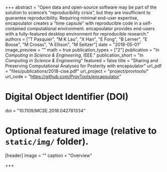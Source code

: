 +++
abstract = "Open data and open-source software may be part of the solution to science’s “reproducibility crisis”, but they are insufficient to guarantee reproducibility. Requiring minimal end-user expertise, encapsulator creates a “time capsule” with reproducible code in a self-contained computational environment. encapsulator provides end-users with a fully-featured desktop environment for reproducible research."
authors = ["T Pasquier", "M K Lau", "X Han", "E Fong", "B Lerner", "E Boose", "M Crosas", "A Ellison", "M Seltzer"]
date = "2018-05-01"
image_preview = ""
math = true
publication_types = ["2"]
publication = "In *Computing in Science & Engineering*, IEEE."
publication_short = "In *Computing in Science & Engineering*"
featured = false
title = "Sharing and Preserving Computational Analyses for Posterity with encapsulator"
url_pdf = "files/publications/2018-cise.pdf"
url_project = "project/provtools/"
url_code = "https://github.com/ProvTools/encapsulator"

# Digital Object Identifier (DOI)
doi = "10.1109/MCSE.2018.042781334"

# Optional featured image (relative to `static/img/` folder).
[header]
image = ""
caption = "Overview"

+++
